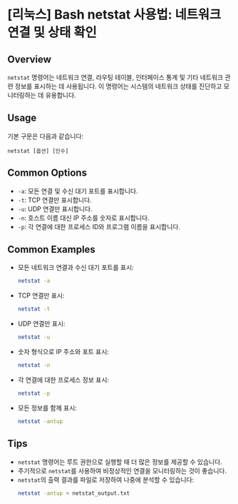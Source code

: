 # [리눅스] Bash netstat 사용법: 네트워크 연결 및 상태 확인

## Overview
`netstat` 명령어는 네트워크 연결, 라우팅 테이블, 인터페이스 통계 및 기타 네트워크 관련 정보를 표시하는 데 사용됩니다. 이 명령어는 시스템의 네트워크 상태를 진단하고 모니터링하는 데 유용합니다.

## Usage
기본 구문은 다음과 같습니다:
```
netstat [옵션] [인수]
```

## Common Options
- `-a`: 모든 연결 및 수신 대기 포트를 표시합니다.
- `-t`: TCP 연결만 표시합니다.
- `-u`: UDP 연결만 표시합니다.
- `-n`: 호스트 이름 대신 IP 주소를 숫자로 표시합니다.
- `-p`: 각 연결에 대한 프로세스 ID와 프로그램 이름을 표시합니다.

## Common Examples
- 모든 네트워크 연결과 수신 대기 포트를 표시:
  ```bash
  netstat -a
  ```

- TCP 연결만 표시:
  ```bash
  netstat -t
  ```

- UDP 연결만 표시:
  ```bash
  netstat -u
  ```

- 숫자 형식으로 IP 주소와 포트 표시:
  ```bash
  netstat -n
  ```

- 각 연결에 대한 프로세스 정보 표시:
  ```bash
  netstat -p
  ```

- 모든 정보를 함께 표시:
  ```bash
  netstat -antup
  ```

## Tips
- `netstat` 명령어는 루트 권한으로 실행할 때 더 많은 정보를 제공할 수 있습니다.
- 주기적으로 `netstat`를 사용하여 비정상적인 연결을 모니터링하는 것이 좋습니다.
- `netstat`의 출력 결과를 파일로 저장하여 나중에 분석할 수 있습니다:
  ```bash
  netstat -antup > netstat_output.txt
  ```